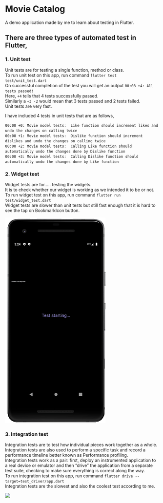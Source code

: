 # Movie Catalog

A demo application made by me to learn about testing in Flutter. <br/>

## There are three types of automated test in Flutter,

### 1. Unit test
Unit tests are for testing a single function, method or class. <br/>
To run unit test on this app, run command `flutter test test/unit_test.dart` <br/>
On successful completion of the test you will get an output `00:08 +4: All tests passed!` <br/>
Here, `+4` tells that 4 tests successfully passed.  <br/>
Similarly a `+3 -2` would mean that 3 tests passed and 2 tests failed.  <br/>
Unit tests are very fast.  <br/>

I have included 4 tests in unit tests that are as follows,<br/>

`00:00 +0: Movie model tests:  Like function should increment likes and undo the changes on calling twice` <br/>
`00:00 +1: Movie model tests:  Dislike function should increment dislikes and undo the changes on calling twice` <br/>
`00:00 +2: Movie model tests:  Calling Like function should automatically undo the changes done by Dislike function` <br/>
`00:00 +3: Movie model tests:  Calling Dislike function should automatically undo the changes done by Like function` <br/>


### 2. Widget test
Widget tests are for..... testing the widgets. <br/>
It is to check whether our widget is working as we intended it to be or not. <br/>
To run widget test on this app, run command `flutter run test/widget_test.dart` <br/>
Widget tests are slower than unit tests but still fast enough that it is hard to see the tap on BookmarkIcon button.

![](https://github.com/aadarsh-patel/movie_catalog/blob/master/gifs/widget_test.gif)

### 3. Integration test
Integration tests are to test how individual pieces work together as a whole. <br/>
Integration tests are also used to perform a specific task and record a performance timeline better known as Performance profiling. <br/>
Integration tests work as a pair: first, deploy an instrumented application to a real device or emulator and then “drive” the application from a separate test suite, checking to make sure everything is correct along the way. <br/>
To run integration test on this app, run command `flutter drive --target=test_driver/app.dart` <br/>
Integration tests are the slowest and also the coolest test according to me. <br/>

![](https://github.com/aadarsh-patel/movie_catalog/blob/master/gifs/integration_test.gif)
